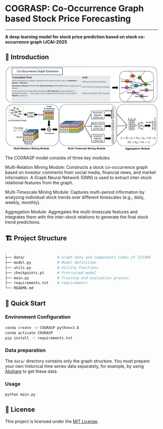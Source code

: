 # COGRASP: Co-Occurrence Graph based Stock Price Forecasting

---

**A deep learning model for stock price prediction based on stock co-occurrence graph**
**IJCAI-2025**
## 🧠 Introduction

<p align="center">
  <img src="MODEL-vIJCAI.png" alt="MODEL-vIJCAI" width="600">
</p>The COGRASP model consists of three key modules:

Multi-Relation Mining Module: Constructs a stock co-occurrence graph based on investor comments from social media, financial news, and market information. A Graph Neural Network (GNN) is used to extract inter-stock relational features from the graph.

Multi-Timescale Mining Module: Captures multi-period information by analyzing individual stock trends over different timescales (e.g., daily, weekly, monthly).

Aggregation Module: Aggregates the multi-timescale features and integrates them with the inter-stock relations to generate the final stock trend predictions.

## 🏗️ Project Structure

```bash
.
├── data/               # Graph data and components codes of CSI300
├── model.py            # Model definition
├── utils.py            # Utility Functions
├── checkpoints.pt      # Pretrained model
├── main.py             # Training and evaluation process
├── requirements.txt    # requirements
└── README.md
```

## 🚀 Quick Start

### Environment Configuration

```bash
conda create -n COGRASP python=3.8
conda activate COGRASP 
pip install -r requirements.txt
```

### Data preparation

The `data/` directory contains only the graph structure. You must prepare your own historical time series data separately, for example, by using [Akshare](https://github.com/akfamily/akshare) to get these data.

### Usage

```bash
python main.py
```

## 📄 License

This project is licensed under the [MIT License](LICENSE).

